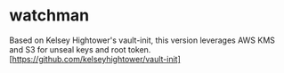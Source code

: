# watchman

Based on Kelsey Hightower's vault-init, this version leverages AWS KMS and S3 for unseal keys and root token.
[https://github.com/kelseyhightower/vault-init]
